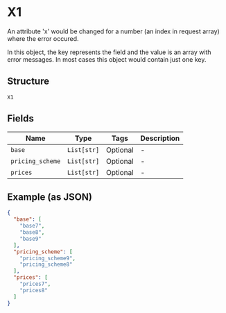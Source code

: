 
# X1

An attribute 'x' would be changed for a number (an index in request array) where the error occured.

In this object, the key represents the field and the value is an array with error messages. In most cases this object would contain just one key.

## Structure

`X1`

## Fields

| Name | Type | Tags | Description |
|  --- | --- | --- | --- |
| `base` | `List[str]` | Optional | - |
| `pricing_scheme` | `List[str]` | Optional | - |
| `prices` | `List[str]` | Optional | - |

## Example (as JSON)

```json
{
  "base": [
    "base7",
    "base8",
    "base9"
  ],
  "pricing_scheme": [
    "pricing_scheme9",
    "pricing_scheme8"
  ],
  "prices": [
    "prices7",
    "prices8"
  ]
}
```

